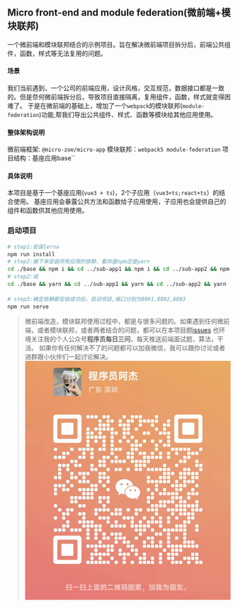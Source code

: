 ## Micro front-end and module federation(微前端+模块联邦)
一个微前端和模块联邦结合的示例项目。旨在解决微前端项目拆分后，前端公共组件，函数，样式等无法复用的问题。

#### 场景
我们当前遇到，一个公司的前端应用，设计风格，交互规范，数据接口都是一致的。但是奈何微前端拆分后，导致项目直接隔离，复用组件，函数，样式就变得困难了。
于是在微前端的基础上，增加了一个`webpack`的模块联邦(`module-federation`)功能,帮我们导出公共组件、样式、函数等模块给其他应用使用。

#### 整体架构说明
微前端框架: `@micro-zoe/micro-app`
模块联邦：`webpack5 module-federation`
项目结构：基座应用base``

#### 具体说明
本项目是基于一个基座应用(`vue3 + ts`)，2个子应用（`vue3+ts;react+ts`）的结合使用。
基座应用会暴露公共方法和函数给子应用使用，子应用也会提供自己的组件和函数供其他应用使用。


### 启动项目
```bash
# step1:安装lerna
npm run install
# step2:接下来安装所有应用的依赖，看你是npm还是yarn
cd ./base && npm i && cd ../sub-app1 && npm i && cd ../sub-app2 && npm i
# step2:或
cd ./base && yarn && cd ../sub-app1 && yarn && cd ../sub-app2 && yarn

# step3:确定依赖都安装成功后，启动项目,端口分别为8091,8092,8093
npm run serve
```

> 微前端改造，模块联邦使用过程中，都是与很多问题的。如果遇到任何微前端，或者模块联邦，或者两者结合的问题，都可以在本项目题[issues](https://github.com/jackzhujie/mofd/issues)
> 也环境关注我的个人公众号**程序员每日三问**，每天推送前端面试题，算法，干活。
> 如果你有任何解决不了的问题都可以加我微信，我可以跟你讨论或者进群跟小伙伴们一起讨论解决。
> ![二维码](./static/qcCode.jpg)
